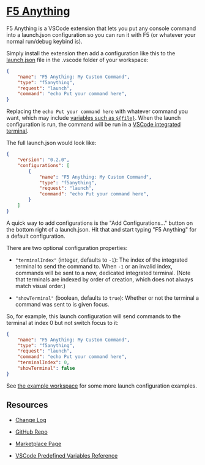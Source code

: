 # [F5 Anything](https://marketplace.visualstudio.com/items?itemName=discretegames.f5anything)

F5 Anything is a VSCode extension that lets you put any console command into a launch.json configuration
so you can run it with F5 (or whatever your normal run/debug keybind is).

Simply install the extension then add a configuration like this to the
[launch.json](https://code.visualstudio.com/docs/editor/debugging#_launch-configurations) file in the .vscode folder of your workspace:

```json
{
    "name": "F5 Anything: My Custom Command",
    "type": "f5anything",
    "request": "launch",
    "command": "echo Put your command here",
}
```

Replacing the `echo Put your command here` with whatever command you want, which may include
[variables such as `${file}`](https://code.visualstudio.com/docs/editor/variables-reference).
When the launch configuration is run, the command will be run in a
[VSCode integrated terminal](https://code.visualstudio.com/docs/editor/integrated-terminal).

The full launch.json would look like:

```json
{
    "version": "0.2.0",
    "configurations": [
        {
            "name": "F5 Anything: My Custom Command",
            "type": "f5anything",
            "request": "launch",
            "command": "echo Put your command here",
        }
    ]
}
```

A quick way to add configurations is the "Add Configurations..." button on the bottom right of a launch.json.
Hit that and start typing "F5 Anything" for a default configuration.

There are two optional configuration properties:

- `"terminalIndex"` (integer, defaults to `-1`): The index of the integrated terminal to send the command to.
When `-1` or an invalid index, commands will be sent to a new, dedicated integrated terminal.
(Note that terminals are indexed by order of creation, which does not always match visual order.)

- `"showTerminal"` (boolean, defaults to `true`): Whether or not the terminal a command was sent to is given focus.

So, for example, this launch configuration will send commands to the terminal at index 0 but not switch focus to it:

```json
{
    "name": "F5 Anything: My Custom Command",
    "type": "f5anything",
    "request": "launch",
    "command": "echo Put your command here",
    "terminalIndex": 0,
    "showTerminal": false
}
```

See [the example workspace](https://github.com/discretegames/f5anything/tree/main/exampleWorkspace)
for some more launch configuration examples.

## Resources

- [Change Log](https://marketplace.visualstudio.com/items/discretegames.f5anything/changelog)

- [GitHub Repo](https://github.com/discretegames/f5anything)

- [Marketplace Page](https://marketplace.visualstudio.com/items?itemName=discretegames.f5anything)

- [VSCode Predefined Variables Reference](https://code.visualstudio.com/docs/editor/variables-reference)